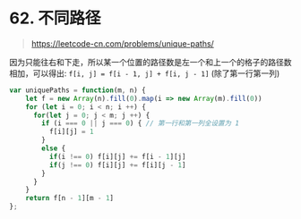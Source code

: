 # 62. 不同路径

> https://leetcode-cn.com/problems/unique-paths/

因为只能往右和下走，所以某一个位置的路径数是左一个和上一个的格子的路径数相加，可以得出:
`f[i, j] = f[i - 1, j] + f[i, j - 1]` (除了第一行第一列)


```js
var uniquePaths = function(m, n) {
    let f = new Array(n).fill(0).map(i => new Array(m).fill(0))
    for (let i = 0; i < n; i ++) {
      for(let j = 0; j < m; j ++) {
        if (i === 0 || j === 0) { // 第一行和第一列全设置为 1
          f[i][j] = 1
        }
        else {
          if(i !== 0) f[i][j] += f[i - 1][j]
          if(j !== 0) f[i][j] += f[i][j - 1]
        }
      }
    }
    return f[n - 1][m - 1]
};
```